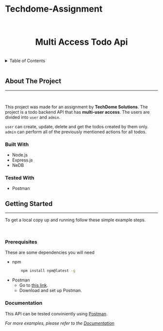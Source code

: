 # Techdome-Assignment


<br />
<h1 align="center">Multi Access Todo Api</h1>

<br>

<!-- TABLE OF CONTENTS -->
<details>
  <summary>Table of Contents</summary>
  <ol>
    <li>
      <a href="#about-the-project">About The Project</a>
      <ul>
        <li><a href="#built-with">Built With</a></li>
      </ul>
    </li>
    <li>
      <a href="#getting-started">Getting Started</a>
      <ul>
        <li><a href="#prerequisites">Prerequisites</a></li>
        <li><a href="#installation">Installation</a></li>
        <li><a href="#documentation">Documentation</a></li>
      </ul>
    </li>
    <li><a href="#contact">Contact</a></li>
  </ol>
</details>


<br>


<!-- ABOUT THE PROJECT -->
## About The Project
<hr>
<br>

This project was made for an assignment by **TechDome Solutions**. The project is a todo backend API that has **multi-user access**. The users are divided into `user` and `admin`.

`user` can create, update, delete and get the todos created by them only. `admin` can perform all of the previously mentioned actions for all todos.


<!-- BUILT WITH -->
### Built With

* Node.js
* Express.js
* NeDB

### Tested With

* Postman



<!-- GETTING STARTED -->
## Getting Started
<hr>

To get a local copy up and running follow these simple example steps.

<br>

### Prerequisites

These are some dependencies you will need
* npm
    ```sh
        npm install npm@latest -g
    ```
* Postman
    - Go to [this link](https://www.postman.com/downloads/).
    - Download and set up Postman.



### Documentation

This API can be tested conviniently using [Postman](https://www.postman.com/downloads/).

_For more examples, please refer to the [Documentation](./docs/documentation.md)_



<br>

<!-- MARKDOWN LINKS & IMAGES -->
<!-- https://www.markdownguide.org/basic-syntax/#reference-style-links -->

[Node.js]: https://img.shields.io/badge/Node-27B800?style=for-the-badge&logo=node.js&logoColor=white
[Node-url]: https://nodejs.org

[Ne.db]: Unavailable
[NeDB-url]: https://github.com/louischatriot/nedb

[Express.js]: https://img.shields.io/badge/express.js-%23404d59.svg?style=for-the-badge&logo=express&logoColor=%2361DAFB
[Express-url]: https://expressjs.com/

[Postman.com]: https://img.shields.io/badge/Postman-FF6C37?style=for-the-badge&logo=postman&logoColor=white
[Postman-url]: https://www.postman.com/product/what-is-postman/
